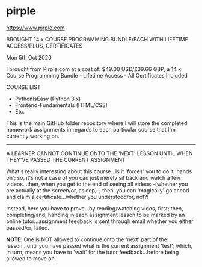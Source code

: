 # pirple

https://www.pirple.com

BROUGHT 14 x COURSE PROGRAMMING BUNDLE/EACH WITH LIFETIME ACCESS/PLUS, CERTIFICATES

Mon 5th Oct 2020  

I brought from Pirple.com at a cost of: $49.00 USD/£39.66 GBP, a 14 x Course Programming Bundle - Lifetime Access - All Certificates Included

COURSE LIST

- PythonIsEasy (Python 3.x)
- Frontend-Fundamentals (HTML/CSS)
- Etc.

This is the main GitHub folder repository where I will store the completed homework assignments in regards to each particular course that I'm currently working on.

-----

A LEARNER CANNOT CONTINUE ONTO THE 'NEXT' LESSON UNTIL WHEN THEY'VE PASSED THE CURRENT ASSIGNMENT

What's really interesting about this course...is it 'forces' you to do it 'hands on'; so, it's not a case of you can just merely sit back and watch a few videos...then, when you get to the end of seeing all videos -(whether you are actually at the screen/or, asleep)-; then, you can 'magically' go ahead and claim a certificate...whether you understood/or, not?!

Instead, here you have to prove...by reading/watching vidos, first; then, completing/and, handing in each assignment lesson to be marked by an online tutor...assignment feedback is sent through email whether you either passed/or, failed.

**NOTE**: One is NOT allowed to continue onto the 'next' part of the lesson...until you have passed what is the current assignment 'test'; which, in turn, means you have to 'wait' for the tutor feedback...before being allowed to move on. 
